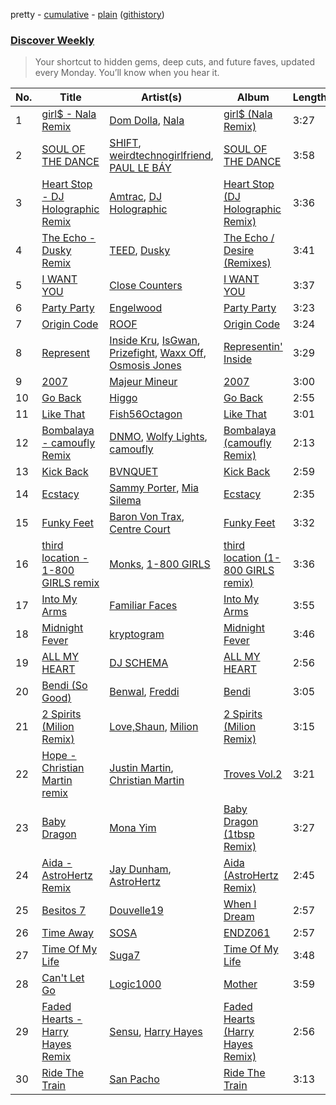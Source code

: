 pretty - [cumulative](/playlists/cumulative/Discover%20Weekly.md) - [plain](/playlists/plain/37i9dQZEVXcERLiUqU2pJX) ([githistory](https://github.githistory.xyz/vitokorn/spotify-playlist-archive/blob/master/playlists/plain/37i9dQZEVXcERLiUqU2pJX))
### [Discover Weekly](https://open.spotify.com/playlist/37i9dQZEVXcERLiUqU2pJX)

> Your shortcut to hidden gems, deep cuts, and future faves, updated every Monday. You’ll know when you hear it.

| No. | Title | Artist(s) | Album | Length |
|---|---|---|---|---|
| 1 | [girl$ - Nala Remix](https://open.spotify.com/track/3SPBjIab6VmLqYsrAsGuv9) | [Dom Dolla](https://open.spotify.com/artist/205i7E8fNVfojowcQSfK9m), [Nala](https://open.spotify.com/artist/2rTvgpXa8PA62yBCfwdQxf) | [girl$ (Nala Remix)](https://open.spotify.com/album/2nb7D2tsCtrmMpnM7KfxCY) | 3:27 |
| 2 | [SOUL OF THE DANCE](https://open.spotify.com/track/1c6l7vnu7uoaOFVoiTxinm) | [SHIFT](https://open.spotify.com/artist/5wAb4Wavedunfo4J2Rtzed), [weirdtechnogirlfriend](https://open.spotify.com/artist/48rdFIAjyZud68hCEKoiWC), [PAUL LE BÁY](https://open.spotify.com/artist/158VfpLQK95rtUjwRsk8vn) | [SOUL OF THE DANCE](https://open.spotify.com/album/0ChpWryFzMeaPIcBvSAAyP) | 3:58 |
| 3 | [Heart Stop - DJ Holographic Remix](https://open.spotify.com/track/7lBXVtZqvQVkt7AIDePKWi) | [Amtrac](https://open.spotify.com/artist/3ifxHfYz2pqHku0bwx8H5J), [DJ Holographic](https://open.spotify.com/artist/4PRhpvNBYt7YURb5VhEDox) | [Heart Stop (DJ Holographic Remix)](https://open.spotify.com/album/1siO27Z4UXwtPkG3Dx20vb) | 3:36 |
| 4 | [The Echo - Dusky Remix](https://open.spotify.com/track/6xChipCJAhcFdFvbHBApGC) | [TEED](https://open.spotify.com/artist/0g3NiCRhEv7M4SEDMrpItN), [Dusky](https://open.spotify.com/artist/5gqoUf9vKKv96b1c0GBKwu) | [The Echo / Desire (Remixes)](https://open.spotify.com/album/20xdK1XfEdvQypFrWUoK57) | 3:41 |
| 5 | [I WANT YOU](https://open.spotify.com/track/3Dd1dRzU137EOi0jxvaWCw) | [Close Counters](https://open.spotify.com/artist/1b94FVTCNMq9gU78ByW6iY) | [I WANT YOU](https://open.spotify.com/album/69t9cbydMUueDewAi2em9C) | 3:37 |
| 6 | [Party Party](https://open.spotify.com/track/4wMZlF8Kklgyw0umIiHv6G) | [Engelwood](https://open.spotify.com/artist/7rgCh0Go1ezmcV75kXQM2T) | [Party Party](https://open.spotify.com/album/3aLiqmWy42k6w4lht4EPJu) | 3:23 |
| 7 | [Origin Code](https://open.spotify.com/track/1d7l74RsJLi5nFSPdHDm19) | [ROOF](https://open.spotify.com/artist/0JCr8gBjuzRkmPWnTsc8YG) | [Origin Code](https://open.spotify.com/album/5uHCJ0MXaQ5I9zjk2JvvW2) | 3:24 |
| 8 | [Represent](https://open.spotify.com/track/1PrLkzbk5NFycK2pxRkVHw) | [Inside Kru](https://open.spotify.com/artist/3PFOz1hgPwiWcCATjvmGU7), [IsGwan](https://open.spotify.com/artist/6Ma2SwwsytVh9Uq915R5Mz), [Prizefight](https://open.spotify.com/artist/3imo6DPDraLtBLvbMcuL0q), [Waxx Off](https://open.spotify.com/artist/2osn8vIx1yMucRqdQTSKNY), [Osmosis Jones](https://open.spotify.com/artist/39vtMUnZETGKSh6MFRSJ7n) | [Representin' Inside](https://open.spotify.com/album/1eRGiTddBbZQMepzF6GaQT) | 3:29 |
| 9 | [2007](https://open.spotify.com/track/0AhwD4yZQjuUGSqC55Q3Rr) | [Majeur Mineur](https://open.spotify.com/artist/3IMSh6UlcrbKXwG1lARp5j) | [2007](https://open.spotify.com/album/4LmGwpwTK5ejNfppHyRj4w) | 3:00 |
| 10 | [Go Back](https://open.spotify.com/track/4c1ZQ1mgwfNZq68iU0Wpmu) | [Higgo](https://open.spotify.com/artist/0f1qSxprIDtLaJfIaEJb64) | [Go Back](https://open.spotify.com/album/24mZt09H2PNWpE5ueKMxrC) | 2:55 |
| 11 | [Like That](https://open.spotify.com/track/2BuV5iXq2xn04ze6c4T533) | [Fish56Octagon](https://open.spotify.com/artist/46Ro78dkP2X0XUKmiovwL3) | [Like That](https://open.spotify.com/album/3UNsAUmWIpLdPycnCiBK6u) | 3:01 |
| 12 | [Bombalaya - camoufly Remix](https://open.spotify.com/track/3efCcGZv2FfVYQYCxGo6XJ) | [DNMO](https://open.spotify.com/artist/3cMInYqk6yzf37zo8iznoz), [Wolfy Lights](https://open.spotify.com/artist/1VzKsrHWSH4Ij7dTWfPe7z), [camoufly](https://open.spotify.com/artist/6ZmJg6NCjGmRgC2GEI86pQ) | [Bombalaya (camoufly Remix)](https://open.spotify.com/album/5Ozoh5PPI8tC7jpaNROU6y) | 2:13 |
| 13 | [Kick Back](https://open.spotify.com/track/35e5ENBoWt2OdkoXAm4A0x) | [BVNQUET](https://open.spotify.com/artist/3kS6ce97k6g4h7V1OdlMxv) | [Kick Back](https://open.spotify.com/album/3NMyZTtnQfrAKcsB3Z1aHK) | 2:59 |
| 14 | [Ecstacy](https://open.spotify.com/track/3tspa7d84OtVKfhmqLHKYc) | [Sammy Porter](https://open.spotify.com/artist/2D51qkOmTNsNQj3C4LIvH7), [Mia Silema](https://open.spotify.com/artist/18n268dKW9UOb3x83gCfaV) | [Ecstacy](https://open.spotify.com/album/3hRYZTHc0SiTwVcNMcKZQh) | 2:35 |
| 15 | [Funky Feet](https://open.spotify.com/track/00Q27kXLvmBHgopEtUfITJ) | [Baron Von Trax](https://open.spotify.com/artist/0fwVrpm40ibmSV0BNqbQgT), [Centre Court](https://open.spotify.com/artist/5CyxC6fwavhoRAf1n9n7wh) | [Funky Feet](https://open.spotify.com/album/7hL4w8I4JoP7QJ92shF48m) | 3:32 |
| 16 | [third location - 1-800 GIRLS remix](https://open.spotify.com/track/3ZwTmd8O5ZN2nbivoLTQp0) | [Monks](https://open.spotify.com/artist/1EESBfYnqZ9pylHg8n6lBP), [1-800 GIRLS](https://open.spotify.com/artist/67yGrC4QoCSD0g7YMcGIgJ) | [third location (1-800 GIRLS remix)](https://open.spotify.com/album/5TyXGdUsN7PD3E30wEsdys) | 3:36 |
| 17 | [Into My Arms](https://open.spotify.com/track/0s8JXlvyjyEPTGEzh7eW74) | [Familiar Faces](https://open.spotify.com/artist/2faJegxkyWRI7AMI9pyWZo) | [Into My Arms](https://open.spotify.com/album/30tQC6U06l6ZGrWqNW0yT4) | 3:55 |
| 18 | [Midnight Fever](https://open.spotify.com/track/6BVvpdUKKkeR8KawiI8pZQ) | [kryptogram](https://open.spotify.com/artist/184mGxeseZkY2w05Nr4Tui) | [Midnight Fever](https://open.spotify.com/album/3c6vrOdpsEk1hB9xr2tvby) | 3:46 |
| 19 | [ALL MY HEART](https://open.spotify.com/track/523AqfT2ZS83bFCKkUdNJs) | [DJ SCHEMA](https://open.spotify.com/artist/3hZal3f00zwevclHIxqGyB) | [ALL MY HEART](https://open.spotify.com/album/2Y9N7XwyugK9c93K9Ism8f) | 2:56 |
| 20 | [Bendi (So Good)](https://open.spotify.com/track/01VdA2SxfgaiBGb61AP5L0) | [Benwal](https://open.spotify.com/artist/38nG2aneQSUwlhbhXXZhxl), [Freddi](https://open.spotify.com/artist/4Zd4UkFH4ixGwkoC2rwigR) | [Bendi](https://open.spotify.com/album/3MyKmKk8IvDH6orgNbpxik) | 3:05 |
| 21 | [2 Spirits (Milion Remix)](https://open.spotify.com/track/2GagD6OBGtNePin3vZ7jrj) | [Love,Shaun](https://open.spotify.com/artist/4qvKSBd9PKGZQ7cmWdOllu), [Milion](https://open.spotify.com/artist/2BpTIA4LzHkN2CO8VbCuxe) | [2 Spirits (Milion Remix)](https://open.spotify.com/album/4vGfJrgPHmoBmgPTyyd0f4) | 3:15 |
| 22 | [Hope - Christian Martin remix](https://open.spotify.com/track/1WGAkNiVirudtAn562pTNk) | [Justin Martin](https://open.spotify.com/artist/4FN8WHqUbwkd97WEjoCu7B), [Christian Martin](https://open.spotify.com/artist/1kK55jT4F39yCsQBOjcDgj) | [Troves Vol.2](https://open.spotify.com/album/74mBF9xQ1t4sNjffYOheEw) | 3:21 |
| 23 | [Baby Dragon](https://open.spotify.com/track/3FArdnNKSxP8PVU7YkZM7Q) | [Mona Yim](https://open.spotify.com/artist/48tTb8jCGVZ0XFqwovqFmv) | [Baby Dragon (1tbsp Remix)](https://open.spotify.com/album/1IJD6XisYTSGExK3G2RkuJ) | 3:27 |
| 24 | [Aida - AstroHertz Remix](https://open.spotify.com/track/1bRZmI0MlarUeHBp1peGq5) | [Jay Dunham](https://open.spotify.com/artist/4JWZwoacJTvnATTK9BUE34), [AstroHertz](https://open.spotify.com/artist/5vaObyIjKlwnyb9PVTtn6c) | [Aida (AstroHertz Remix)](https://open.spotify.com/album/1TI0vd33E0rX52DKGea1w5) | 2:45 |
| 25 | [Besitos 7](https://open.spotify.com/track/07eMHm8wThQlsK6vU5qT90) | [Douvelle19](https://open.spotify.com/artist/3EjNHY8UswIZAxMjqXewVH) | [When I Dream](https://open.spotify.com/album/2GYchu303ND2lCTWZzFakt) | 2:57 |
| 26 | [Time Away](https://open.spotify.com/track/1iiXVOS9qPOusYnUFKhCAr) | [SOSA](https://open.spotify.com/artist/3JlN0MeWVJq0vjvsvWCRZ5) | [ENDZ061](https://open.spotify.com/album/66l4BIequxiDPjxXoH900j) | 2:57 |
| 27 | [Time Of My Life](https://open.spotify.com/track/1m5c5Nboyql7dJG2MmAaHS) | [Suga7](https://open.spotify.com/artist/4Sc2CYRIMHvH0URIbmOIkV) | [Time Of My Life](https://open.spotify.com/album/1WAgq2Lux3uCWqmQA30BGW) | 3:48 |
| 28 | [Can't Let Go](https://open.spotify.com/track/2WpiqjVC1CP89KVQfxOfol) | [Logic1000](https://open.spotify.com/artist/2EFsfh1zewsSWhDINv7j1I) | [Mother](https://open.spotify.com/album/2PMAHlFSIxrf1i42NPA83I) | 3:59 |
| 29 | [Faded Hearts - Harry Hayes Remix](https://open.spotify.com/track/27dwMFxTvHnFJbbqYc8NAm) | [Sensu](https://open.spotify.com/artist/4KkoOAycKxCd85wUPaImhw), [Harry Hayes](https://open.spotify.com/artist/7BBSATOdEaY07XbxlUzfFu) | [Faded Hearts (Harry Hayes Remix)](https://open.spotify.com/album/1BAVlrG65E3pB2D26BuJnj) | 2:56 |
| 30 | [Ride The Train](https://open.spotify.com/track/769iQiqdjaexVRONrnUdkz) | [San Pacho](https://open.spotify.com/artist/5jBerZvTAajwYvdxt3UhgU) | [Ride The Train](https://open.spotify.com/album/3I2hYjpK75yziRXgZy4ATt) | 3:13 |